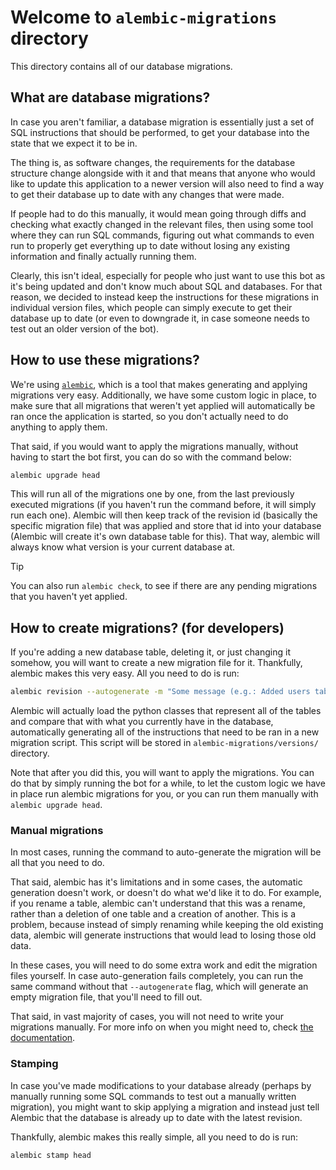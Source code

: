 <!-- vi: tw=119
-->

# Welcome to `alembic-migrations` directory

This directory contains all of our database migrations.

## What are database migrations?

In case you aren't familiar, a database migration is essentially just a set of SQL instructions that should be
performed, to get your database into the state that we expect it to be in.

The thing is, as software changes, the requirements for the database structure change alongside with it and that means
that anyone who would like to update this application to a newer version will also need to find a way to get their
database up to date with any changes that were made.

If people had to do this manually, it would mean going through diffs and checking what exactly changed in the relevant
files, then using some tool where they can run SQL commands, figuring out what commands to even run to properly get
everything up to date without losing any existing information and finally actually running them.

Clearly, this isn't ideal, especially for people who just want to use this bot as it's being updated and don't know
much about SQL and databases. For that reason, we decided to instead keep the instructions for these migrations in
individual version files, which people can simply execute to get their database up to date (or even to downgrade it,
in case someone needs to test out an older version of the bot).

## How to use these migrations?

We're using [`alembic`](https://alembic.sqlalchemy.org/en/latest/index.html), which is a tool that makes generating and
applying migrations very easy. Additionally, we have some custom logic in place, to make sure that all migrations that
weren't yet applied will automatically be ran once the application is started, so you don't actually need to do
anything to apply them.

That said, if you would want to apply the migrations manually, without having to start the bot first, you can do so
with the command below:

```bash
alembic upgrade head
```

This will run all of the migrations one by one, from the last previously executed migrations (if you haven't run the
command before, it will simply run each one). Alembic will then keep track of the revision id (basically the specific
migration file) that was applied and store that id into your database (Alembic will create it's own database table for
this). That way, alembic will always know what version is your current database at.

> [!TIP]
> You can also run `alembic check`, to see if there are any pending migrations that you haven't yet applied.

## How to create migrations? (for developers)

If you're adding a new database table, deleting it, or just changing it somehow, you will want to create a new
migration file for it. Thankfully, alembic makes this very easy. All you need to do is run:

```bash
alembic revision --autogenerate -m "Some message (e.g.: Added users table)"
```

Alembic will actually load the python classes that represent all of the tables and compare that with what you currently
have in the database, automatically generating all of the instructions that need to be ran in a new migration script.
This script will be stored in `alembic-migrations/versions/` directory.

Note that after you did this, you will want to apply the migrations. You can do that by simply running the bot for a
while, to let the custom logic we have in place run alembic migrations for you, or you can run them manually with
`alembic upgrade head`.

### Manual migrations

In most cases, running the command to auto-generate the migration will be all that you need to do.

That said, alembic has it's limitations and in some cases, the automatic generation doesn't work, or doesn't do what
we'd like it to do. For example, if you rename a table, alembic can't understand that this was a rename, rather than a
deletion of one table and a creation of another. This is a problem, because instead of simply renaming while keeping
the old existing data, alembic will generate instructions that would lead to losing those old data.

In these cases, you will need to do some extra work and edit the migration files yourself. In case auto-generation
fails completely, you can run the same command without that `--autogenerate` flag, which will generate an empty
migration file, that you'll need to fill out.

That said, in vast majority of cases, you will not need to write your migrations manually. For more info on when you
might need to, check [the documentation][alembic-autogeneration-autodetection].

[alembic-autogeneration-autodetection]: https://guide.pycord.dev/getting-started/creating-your-first-bot#creating-the-bot-application

### Stamping

In case you've made modifications to your database already (perhaps by manually running some SQL commands to test out a
manually written migration), you might want to skip applying a migration and instead just tell Alembic that the
database is already up to date with the latest revision.

Thankfully, alembic makes this really simple, all you need to do is run:

```bash
alembic stamp head
```
